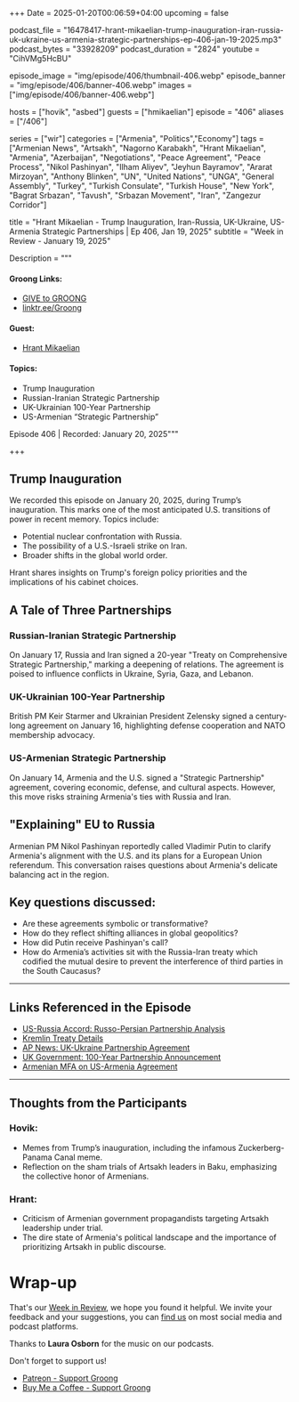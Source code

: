+++
Date = 2025-01-20T00:06:59+04:00
upcoming = false

podcast_file = "16478417-hrant-mikaelian-trump-inauguration-iran-russia-uk-ukraine-us-armenia-strategic-partnerships-ep-406-jan-19-2025.mp3"
podcast_bytes = "33928209"
podcast_duration = "2824"
youtube = "CihVMg5HcBU"

episode_image = "img/episode/406/thumbnail-406.webp"
episode_banner = "img/episode/406/banner-406.webp"
images = ["img/episode/406/banner-406.webp"]

hosts = ["hovik", "asbed"]
guests = ["hmikaelian"]
episode = "406"
aliases = ["/406"]

series = ["wir"]
categories = ["Armenia", "Politics","Economy"]
tags = ["Armenian News", "Artsakh", "Nagorno Karabakh", "Hrant Mikaelian", "Armenia", "Azerbaijan", "Negotiations", "Peace Agreement", "Peace Process", "Nikol Pashinyan", "Ilham Aliyev", "Jeyhun Bayramov", "Ararat Mirzoyan", "Anthony Blinken", "UN", "United Nations", "UNGA", "General Assembly", "Turkey", "Turkish Consulate", "Turkish House", "New York", "Bagrat Srbazan", "Tavush", "Srbazan Movement", "Iran", "Zangezur Corridor"]

title = "Hrant Mikaelian - Trump Inauguration, Iran-Russia, UK-Ukraine, US-Armenia Strategic Partnerships | Ep 406, Jan 19, 2025"
subtitle = "Week in Review - January 19, 2025"

Description = """

#### Groong Links:
* [GIVE to GROONG](https://podcasts.groong.org/donate)
* [linktr.ee/Groong](https://linktr.ee/groong)

#### Guest:
* [Hrant Mikaelian](/guest/hmikaelian)

#### Topics:
* Trump Inauguration
* Russian-Iranian Strategic Partnership
* UK-Ukrainian 100-Year Partnership
* US-Armenian “Strategic Partnership”


Episode 406 | Recorded: January 20, 2025"""

+++


## **Trump Inauguration**
We recorded this episode on January 20, 2025, during Trump’s inauguration. This marks one of the most anticipated U.S. transitions of power in recent memory. Topics include:
- Potential nuclear confrontation with Russia.
- The possibility of a U.S.-Israeli strike on Iran.
- Broader shifts in the global world order.
  
Hrant shares insights on Trump's foreign policy priorities and the implications of his cabinet choices.

## **A Tale of Three Partnerships**

### **Russian-Iranian Strategic Partnership**
On January 17, Russia and Iran signed a 20-year "Treaty on Comprehensive Strategic Partnership," marking a deepening of relations. The agreement is poised to influence conflicts in Ukraine, Syria, Gaza, and Lebanon.

### **UK-Ukrainian 100-Year Partnership**
British PM Keir Starmer and Ukrainian President Zelensky signed a century-long agreement on January 16, highlighting defense cooperation and NATO membership advocacy.

### **US-Armenian Strategic Partnership**
On January 14, Armenia and the U.S. signed a "Strategic Partnership" agreement, covering economic, defense, and cultural aspects. However, this move risks straining Armenia's ties with Russia and Iran.

## **"Explaining" EU to Russia**
Armenian PM Nikol Pashinyan reportedly called Vladimir Putin to clarify Armenia's alignment with the U.S. and its plans for a European Union referendum. This conversation raises questions about Armenia's delicate balancing act in the region.

## **Key questions discussed:**
- Are these agreements symbolic or transformative?
- How do they reflect shifting alliances in global geopolitics?
- How did Putin receive Pashinyan's call?
- How do Armenia’s activities sit with the Russia-Iran treaty which codified the mutual desire to prevent the interference of third parties in the South Caucasus?


---

## Links Referenced in the Episode
- [US-Russia Accord: Russo-Persian Partnership Analysis](https://usrussiaaccord.org/acura-exclusive-pietro-a-shakarian-the-russo-persian-partnership-pact-significance-and-implications/)
- [Kremlin Treaty Details](http://kremlin.ru/supplement/6258)
- [AP News: UK-Ukraine Partnership Agreement](https://apnews.com/article/russia-ukraine-zelenskyy-starmer-putin-uk-britain-nato-c030b163628583a322f39729160646cc)
- [UK Government: 100-Year Partnership Announcement](https://www.gov.uk/government/news/one-hundred-year-partnership-agreement-between-the-united-kingdom-of-great-britain-and-northern-ireland-and-ukraine#:~:text=ACKNOWLEDGING%20the%20achievements%20of%20the,taking%20into%20consideration%20principles%20and)
- [Armenian MFA on US-Armenia Agreement](https://www.mfa.am/en/press-releases/2025/01/14/the/13032)

---

## Thoughts from the Participants

### Hovik:
- Memes from Trump’s inauguration, including the infamous Zuckerberg-Panama Canal meme.
- Reflection on the sham trials of Artsakh leaders in Baku, emphasizing the collective honor of Armenians.

### Hrant:
- Criticism of Armenian government propagandists targeting Artsakh leadership under trial.
- The dire state of Armenia's political landscape and the importance of prioritizing Artsakh in public discourse.


# Wrap-up

That's our [Week in Review](https://podcasts.groong.org/), we hope you found it helpful. We invite your feedback and your suggestions, you can [find us](https://linktr.ee/groong) on most social media and podcast platforms.

Thanks to __Laura Osborn__ for the music on our podcasts.

Don't forget to support us!
* [Patreon - Support Groong](https://www.patreon.com/ann_groong)
* [Buy Me a Coffee - Support Groong](https://www.buymeacoffee.com/groong)

